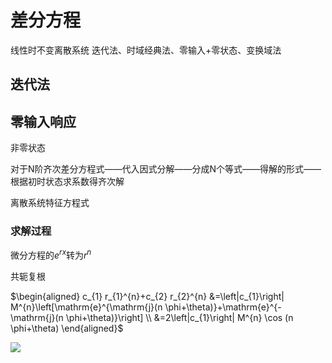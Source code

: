 # 差分方程

线性时不变离散系统
迭代法、时域经典法、零输入+零状态、变换域法

## 迭代法

## 零输入响应

非零状态

对于N阶齐次差分方程式——代入因式分解——分成N个等式——得解的形式——根据初时状态求系数得齐次解

离散系统特征方程式

### 求解过程

微分方程的$e^{rx}$转为$r^n$


共轭复根

$\begin{aligned} c_{1} r_{1}^{n}+c_{2} r_{2}^{n} &=\left|c_{1}\right| M^{n}\left[\mathrm{e}^{\mathrm{j}(n \phi+\theta)}+\mathrm{e}^{-\mathrm{j}(n \phi+\theta)}\right] \\ &=2\left|c_{1}\right| M^{n} \cos (n \phi+\theta) \end{aligned}$

![](https://i.loli.net/2020/11/07/VNvdWnlKqtfe2yg.jpg)

